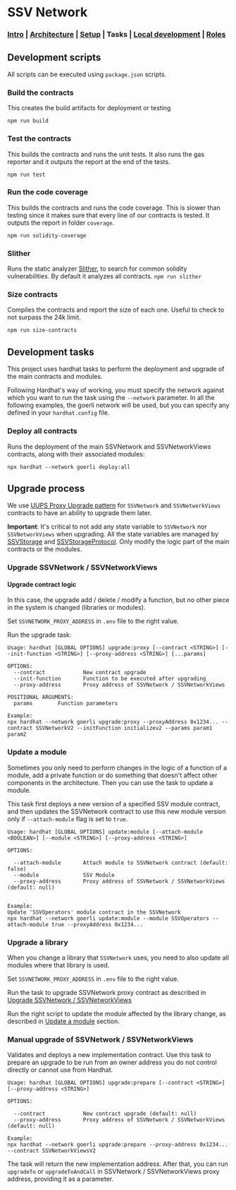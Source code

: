 # SSV Network

### [Intro](../README.md) | [Architecture](architecture.md) | [Setup](setup.md) | Tasks | [Local development](local-dev.md) | [Roles](roles.md)

## Development scripts
All scripts can be executed using `package.json` scripts.

 ### Build the contracts
This creates the build artifacts for deployment or testing

```
npm run build
```

### Test the contracts
This builds the contracts and runs the unit tests. It also runs the gas reporter and it outputs the report at the end of the tests.

```
npm run test
```

### Run the code coverage
This builds the contracts and runs the code coverage. This is slower than testing since it makes sure that every line of our contracts is tested. It outputs the report in folder `coverage`.

```
npm run solidity-coverage
```

### Slither
Runs the static analyzer [Slither](https://github.com/crytic/slither), to search for common solidity vulnerabilities. By default it analyzes all contracts.
```npm run slither```

### Size contracts
Compiles the contracts and report the size of each one. Useful to check to not surpass the 24k limit.
```
npm run size-contracts
```

## Development tasks
This project uses hardhat tasks to perform the deployment and upgrade of the main contracts and modules.

Following Hardhat's way of working, you must specify the network against which you want to run the task using the `--network` parameter. In all the following examples, the goerli network will be used, but you can specify any defined in your `hardhat.config` file.

### Deploy all contracts
Runs the deployment of the main SSVNetwork and SSVNetworkViews contracts, along with their associated modules:
```
npx hardhat --network goerli deploy:all
```

## Upgrade process
We use [UUPS Proxy Upgrade pattern](https://docs.openzeppelin.com/contracts/4.x/api/proxy) for `SSVNetwork` and `SSVNetworkViews` contracts to have an ability to upgrade them later.

**Important**: It's critical to not add any state variable to `SSVNetwork` nor `SSVNetworkViews` when upgrading. All the state variables are managed by [SSVStorage](../contracts/libraries/SSVStorage.sol) and [SSVStorageProtocol](../contracts/libraries/SSVStorageProtocol.sol). Only modify the logic part of the main contracts or the modules.

### Upgrade SSVNetwork / SSVNetworkViews
#### Upgrade contract logic
In this case, the upgrade add / delete / modify a function, but no other piece in the system is changed (libraries or modules).

Set `SSVNETWORK_PROXY_ADDRESS` in `.env` file to the right value.

Run the upgrade task:

```
Usage: hardhat [GLOBAL OPTIONS] upgrade:proxy [--contract <STRING>] [--init-function <STRING>] [--proxy-address <STRING>] [...params]

OPTIONS:
  --contract            New contract upgrade
  --init-function       Function to be executed after upgrading 
  --proxy-address       Proxy address of SSVNetwork / SSVNetworkViews

POSITIONAL ARGUMENTS:
  params        Function parameters 

Example:
npx hardhat --network goerli upgrade:proxy --proxyAddress 0x1234... --contract SSVNetworkV2 --initFunction initializev2 --params param1 param2
```

### Update a module
Sometimes you only need to perform changes in the logic of a function of a module, add a private function or do something that doesn't affect other components in the architecture. Then you can use the task to update a module. 

This task first deploys a new version of a specified SSV module contract, and then updates the SSVNetwork contract to use this new module version only if `--attach-module` flag is set to `true`.

```
Usage: hardhat [GLOBAL OPTIONS] update:module [--attach-module <BOOLEAN>] [--module <STRING>] [--proxy-address <STRING>]

OPTIONS:

  --attach-module       Attach module to SSVNetwork contract (default: false)
  --module              SSV Module
  --proxy-address       Proxy address of SSVNetwork / SSVNetworkViews (default: null)


Example:
Update 'SSVOperators' module contract in the SSVNetwork
npx hardhat --network goerli update:module --module SSVOperators --attach-module true --proxyAddress 0x1234...
```

### Upgrade a library
When you change a library that `SSVNetwork` uses, you need to also update all modules where that library is used.

Set `SSVNETWORK_PROXY_ADDRESS` in `.env` file to the right value.

Run the task to upgrade SSVNetwork proxy contract as described in [Upgrade SSVNetwork / SSVNetworkViews](#upgrade-contract-logic)


Run the right script to update the module affected by the library change, as described in [Update a module](#update-a-module) section.

### Manual upgrade of SSVNetwork / SSVNetworkViews
Validates and deploys a new implementation contract. Use this task to prepare an upgrade to be run from an owner address you do not control directly or cannot use from Hardhat.

```
Usage: hardhat [GLOBAL OPTIONS] upgrade:prepare [--contract <STRING>] [--proxy-address <STRING>]

OPTIONS:

  --contract            New contract upgrade (default: null)
  --proxy-address       Proxy address of SSVNetwork / SSVNetworkViews (default: null)

Example:
npx hardhat --network goerli upgrade:prepare --proxy-address 0x1234... --contract SSVNetworkViewsV2
```

The task will return the new implementation address. After that, you can run `upgradeTo` or `upgradeToAndCall` in SSVNetwork / SSVNetworkViews proxy address, providing it as a parameter.


